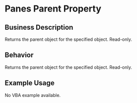 # Panes Parent Property

## Business Description
Returns the parent object for the specified object. Read-only.

## Behavior
Returns the parent object for the specified object. Read-only.

## Example Usage
No VBA example available.